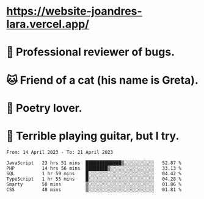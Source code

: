 # https://website-joandres-lara.vercel.app/
# 🐛 Professional reviewer of bugs.
# 🐱 Friend of a cat (his name is Greta).
# 📜 Poetry lover.
# 🎸 Terrible playing guitar, but I try.

<!--START_SECTION:waka-->

```text
From: 14 April 2023 - To: 21 April 2023

JavaScript   23 hrs 51 mins  █████████████▒░░░░░░░░░░░   52.87 %
PHP          14 hrs 56 mins  ████████▒░░░░░░░░░░░░░░░░   33.13 %
SQL          1 hr 59 mins    █░░░░░░░░░░░░░░░░░░░░░░░░   04.42 %
TypeScript   1 hr 55 mins    █░░░░░░░░░░░░░░░░░░░░░░░░   04.28 %
Smarty       50 mins         ▒░░░░░░░░░░░░░░░░░░░░░░░░   01.86 %
CSS          48 mins         ▒░░░░░░░░░░░░░░░░░░░░░░░░   01.81 %
```

<!--END_SECTION:waka-->

